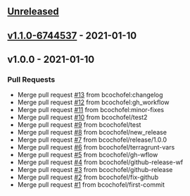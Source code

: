 <a name="unreleased"></a>
## [Unreleased]


<a name="v1.1.0-6744537"></a>
## [v1.1.0-6744537] - 2021-01-10

<a name="v1.0.0"></a>
## v1.0.0 - 2021-01-10
### Pull Requests
- Merge pull request [#13](https://github.com/bcochofel/terragrunt-azure-infrastructure/issues/13) from bcochofel:changelog
- Merge pull request [#12](https://github.com/bcochofel/terragrunt-azure-infrastructure/issues/12) from bcochofel:gh_workflow
- Merge pull request [#11](https://github.com/bcochofel/terragrunt-azure-infrastructure/issues/11) from bcochofel:minor-fixes
- Merge pull request [#10](https://github.com/bcochofel/terragrunt-azure-infrastructure/issues/10) from bcochofel/test2
- Merge pull request [#9](https://github.com/bcochofel/terragrunt-azure-infrastructure/issues/9) from bcochofel/test
- Merge pull request [#8](https://github.com/bcochofel/terragrunt-azure-infrastructure/issues/8) from bcochofel/new_release
- Merge pull request [#7](https://github.com/bcochofel/terragrunt-azure-infrastructure/issues/7) from bcochofel/release/1.0.0
- Merge pull request [#6](https://github.com/bcochofel/terragrunt-azure-infrastructure/issues/6) from bcochofel/terragrunt-vars
- Merge pull request [#5](https://github.com/bcochofel/terragrunt-azure-infrastructure/issues/5) from bcochofel/gh-wflow
- Merge pull request [#4](https://github.com/bcochofel/terragrunt-azure-infrastructure/issues/4) from bcochofel/github-release-wf
- Merge pull request [#3](https://github.com/bcochofel/terragrunt-azure-infrastructure/issues/3) from bcochofel/github-release
- Merge pull request [#2](https://github.com/bcochofel/terragrunt-azure-infrastructure/issues/2) from bcochofel/fix-github
- Merge pull request [#1](https://github.com/bcochofel/terragrunt-azure-infrastructure/issues/1) from bcochofel/first-commit


[Unreleased]: https://github.com/bcochofel/terragrunt-azure-infrastructure/compare/v1.1.0-6744537...HEAD
[v1.1.0-6744537]: https://github.com/bcochofel/terragrunt-azure-infrastructure/compare/v1.0.0...v1.1.0-6744537
